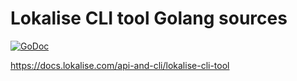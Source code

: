 # Lokalise CLI tool Golang sources
[![GoDoc](https://godoc.org/github.com/lokalise/lokalise-cli-go?status.svg)](https://godoc.org/github.com/lokalise/lokalise-cli-go)

https://docs.lokalise.com/api-and-cli/lokalise-cli-tool

